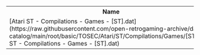 <table>
<tr><th>Name</th><th>Size</th></tr>
<tr><td>
[Atari ST - Compilations - Games - [ST].dat](https://raw.githubusercontent.com/open-retrogaming-archive/dat-catalog/main/root/basic/TOSEC/Atari/ST/Compilations/Games/[ST]/Atari ST - Compilations - Games - [ST].dat)
</td><td>2495456</td></tr>
</table>
